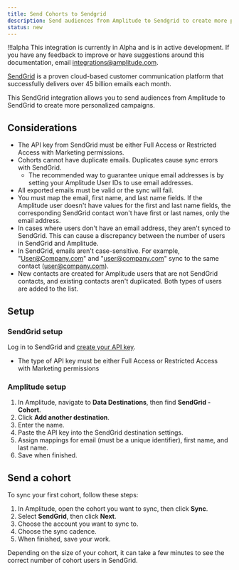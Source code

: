 ```yaml
---
title: Send Cohorts to Sendgrid
description: Send audiences from Amplitude to Sendgrid to create more personalized campaigns.
status: new
---
```


!!!alpha 
    This integration is currently in Alpha and is in active development. If you have any feedback to improve or have suggestions around this documentation, email <integrations@amplitude.com>. 

[SendGrid](https://sendgrid.com/) is a proven cloud-based customer communication platform that successfully delivers over 45 billion emails each month.

This SendGrid integration allows you to send audiences from Amplitude to SendGrid to create more personalized campaigns. 

## Considerations

- The API key from SendGrid must be either Full Access or Restricted Access with Marketing permissions.
- Cohorts cannot have duplicate emails. Duplicates cause sync errors with SendGrid.
  - The recommended way to guarantee unique email addresses is by setting your Amplitude User IDs to use email addresses. 
- All exported emails must be valid or the sync will fail.
- You must map the email, first name, and last name fields. If the Amplitude user doesn't have values for the first and last name fields, the corresponding SendGrid contact won't have first or last names, only the email address.
- In cases where users don't have an email address, they aren't synced to SendGrid. This can cause a discrepancy between the number of users in SendGrid and Amplitude. 
- In SendGrid, emails aren't case-sensitive. For example, "User@Company.com" and "user@company.com" sync to the same contact (user@company.com).
- New contacts are created for Amplitude users that are not SendGrid contacts, and existing contacts aren't duplicated. Both types of users are added to the list.

## Setup

### SendGrid setup

Log in to SendGrid and [create your API key](https://docs.sendgrid.com/ui/account-and-settings/api-keys).
- The type of API key must be either Full Access or Restricted Access with Marketing permissions

### Amplitude setup

1. In Amplitude, navigate to **Data Destinations**, then find **SendGrid - Cohort**.
2. Click **Add another destination**.
3. Enter the name.
4. Paste the API key into the SendGrid destination settings.
5. Assign mappings for email (must be a unique identifier), first name, and last name.
6. Save when finished.

## Send a cohort

To sync your first cohort, follow these steps:

1. In Amplitude, open the cohort you want to sync, then click **Sync**.
2. Select **SendGrid**, then click **Next**.
3. Choose the account you want to sync to.
4. Choose the sync cadence.
5. When finished, save your work.

Depending on the size of your cohort, it can take a few minutes to see the correct number of cohort users in SendGrid.
